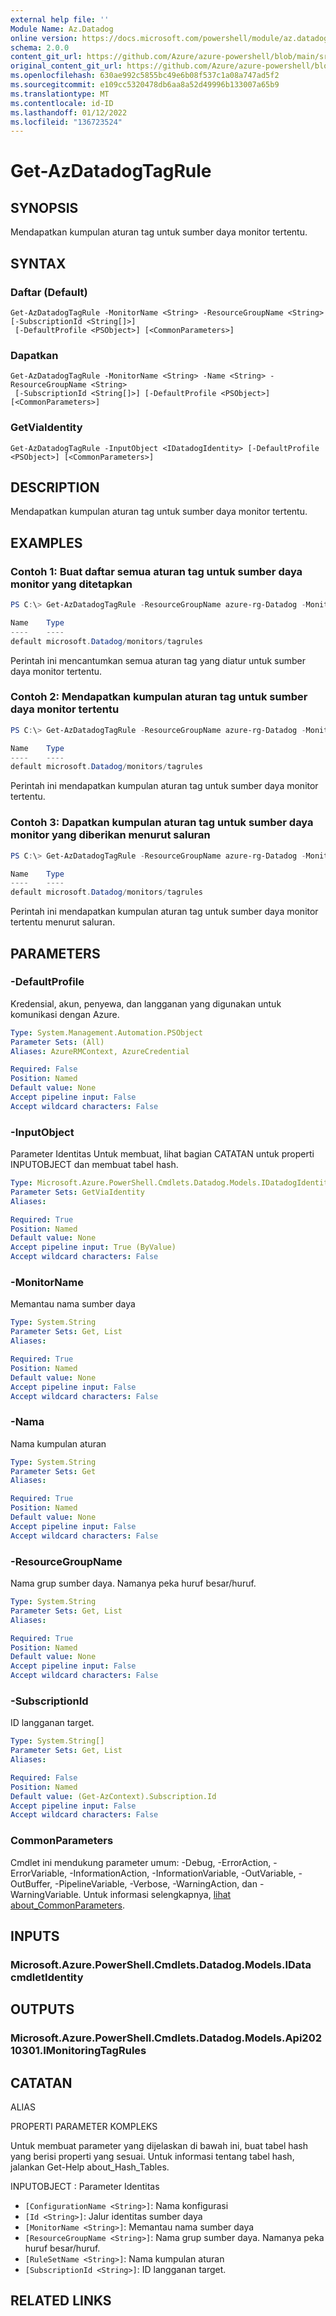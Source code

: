 ```yaml
---
external help file: ''
Module Name: Az.Datadog
online version: https://docs.microsoft.com/powershell/module/az.datadog/get-azdatadogtagrule
schema: 2.0.0
content_git_url: https://github.com/Azure/azure-powershell/blob/main/src/Datadog/help/Get-AzDatadogTagRule.md
original_content_git_url: https://github.com/Azure/azure-powershell/blob/main/src/Datadog/help/Get-AzDatadogTagRule.md
ms.openlocfilehash: 630ae992c5855bc49e6b08f537c1a08a747ad5f2
ms.sourcegitcommit: e109cc5320478db6aa8a52d49996b133007a65b9
ms.translationtype: MT
ms.contentlocale: id-ID
ms.lasthandoff: 01/12/2022
ms.locfileid: "136723524"
---
```

# Get-AzDatadogTagRule

## SYNOPSIS
Mendapatkan kumpulan aturan tag untuk sumber daya monitor tertentu.

## SYNTAX

### Daftar (Default)
```
Get-AzDatadogTagRule -MonitorName <String> -ResourceGroupName <String> [-SubscriptionId <String[]>]
 [-DefaultProfile <PSObject>] [<CommonParameters>]
```

### Dapatkan
```
Get-AzDatadogTagRule -MonitorName <String> -Name <String> -ResourceGroupName <String>
 [-SubscriptionId <String[]>] [-DefaultProfile <PSObject>] [<CommonParameters>]
```

### GetViaIdentity
```
Get-AzDatadogTagRule -InputObject <IDatadogIdentity> [-DefaultProfile <PSObject>] [<CommonParameters>]
```

## DESCRIPTION
Mendapatkan kumpulan aturan tag untuk sumber daya monitor tertentu.

## EXAMPLES

### Contoh 1: Buat daftar semua aturan tag untuk sumber daya monitor yang ditetapkan
```powershell
PS C:\> Get-AzDatadogTagRule -ResourceGroupName azure-rg-Datadog -MonitorName Datadog

Name    Type
----    ----
default microsoft.Datadog/monitors/tagrules
```

Perintah ini mencantumkan semua aturan tag yang diatur untuk sumber daya monitor tertentu.

### Contoh 2: Mendapatkan kumpulan aturan tag untuk sumber daya monitor tertentu
```powershell
PS C:\> Get-AzDatadogTagRule -ResourceGroupName azure-rg-Datadog -MonitorName Datadog -Name 'default'

Name    Type
----    ----
default microsoft.Datadog/monitors/tagrules
```

Perintah ini mendapatkan kumpulan aturan tag untuk sumber daya monitor tertentu.

### Contoh 3: Dapatkan kumpulan aturan tag untuk sumber daya monitor yang diberikan menurut saluran
```powershell
PS C:\> Get-AzDatadogTagRule -ResourceGroupName azure-rg-Datadog -MonitorName Datadog -Name 'default' | Get-AzDatadogTagRule

Name    Type
----    ----
default microsoft.Datadog/monitors/tagrules
```

Perintah ini mendapatkan kumpulan aturan tag untuk sumber daya monitor tertentu menurut saluran.

## PARAMETERS

### -DefaultProfile
Kredensial, akun, penyewa, dan langganan yang digunakan untuk komunikasi dengan Azure.

```yaml
Type: System.Management.Automation.PSObject
Parameter Sets: (All)
Aliases: AzureRMContext, AzureCredential

Required: False
Position: Named
Default value: None
Accept pipeline input: False
Accept wildcard characters: False
```

### -InputObject
Parameter Identitas Untuk membuat, lihat bagian CATATAN untuk properti INPUTOBJECT dan membuat tabel hash.

```yaml
Type: Microsoft.Azure.PowerShell.Cmdlets.Datadog.Models.IDatadogIdentity
Parameter Sets: GetViaIdentity
Aliases:

Required: True
Position: Named
Default value: None
Accept pipeline input: True (ByValue)
Accept wildcard characters: False
```

### -MonitorName
Memantau nama sumber daya

```yaml
Type: System.String
Parameter Sets: Get, List
Aliases:

Required: True
Position: Named
Default value: None
Accept pipeline input: False
Accept wildcard characters: False
```

### -Nama
Nama kumpulan aturan

```yaml
Type: System.String
Parameter Sets: Get
Aliases:

Required: True
Position: Named
Default value: None
Accept pipeline input: False
Accept wildcard characters: False
```

### -ResourceGroupName
Nama grup sumber daya.
Namanya peka huruf besar/huruf.

```yaml
Type: System.String
Parameter Sets: Get, List
Aliases:

Required: True
Position: Named
Default value: None
Accept pipeline input: False
Accept wildcard characters: False
```

### -SubscriptionId
ID langganan target.

```yaml
Type: System.String[]
Parameter Sets: Get, List
Aliases:

Required: False
Position: Named
Default value: (Get-AzContext).Subscription.Id
Accept pipeline input: False
Accept wildcard characters: False
```

### CommonParameters
Cmdlet ini mendukung parameter umum: -Debug, -ErrorAction, -ErrorVariable, -InformationAction, -InformationVariable, -OutVariable, -OutBuffer, -PipelineVariable, -Verbose, -WarningAction, dan -WarningVariable. Untuk informasi selengkapnya, [lihat about_CommonParameters](http://go.microsoft.com/fwlink/?LinkID=113216).

## INPUTS

### Microsoft.Azure.PowerShell.Cmdlets.Datadog.Models.IData cmdletIdentity

## OUTPUTS

### Microsoft.Azure.PowerShell.Cmdlets.Datadog.Models.Api20210301.IMonitoringTagRules

## CATATAN

ALIAS

PROPERTI PARAMETER KOMPLEKS

Untuk membuat parameter yang dijelaskan di bawah ini, buat tabel hash yang berisi properti yang sesuai. Untuk informasi tentang tabel hash, jalankan Get-Help about_Hash_Tables.


INPUTOBJECT <IDatadogIdentity> : Parameter Identitas
  - `[ConfigurationName <String>]`: Nama konfigurasi
  - `[Id <String>]`: Jalur identitas sumber daya
  - `[MonitorName <String>]`: Memantau nama sumber daya
  - `[ResourceGroupName <String>]`: Nama grup sumber daya. Namanya peka huruf besar/huruf.
  - `[RuleSetName <String>]`: Nama kumpulan aturan
  - `[SubscriptionId <String>]`: ID langganan target.

## RELATED LINKS

